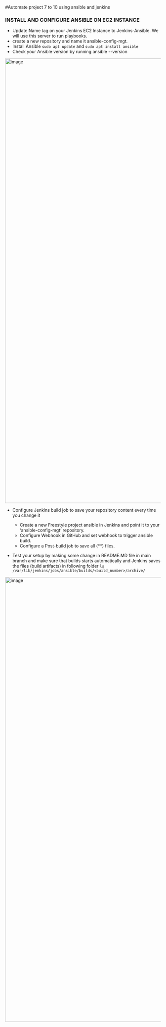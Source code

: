 #Automate project 7 to 10 using ansible and jenkins

### INSTALL AND CONFIGURE ANSIBLE ON EC2 INSTANCE

- Update Name tag on your Jenkins EC2 Instance to Jenkins-Ansible. We will use this server to run playbooks.
- create a new repository and name it ansible-config-mgt.
- Install Ansible `sudo apt update` and `sudo apt install ansible`
- Check your Ansible version by running ansible --version

<img width="1440" alt="image" src="https://github.com/JendyJasper/Darey.io-Devops/assets/29708657/fd4a4c8e-3995-4c09-a89d-d933df7bc238">

- Configure Jenkins build job to save your repository content every time you change it 
  - Create a new Freestyle project ansible in Jenkins and point it to your ‘ansible-config-mgt’ repository.
  - Configure Webhook in GitHub and set webhook to trigger ansible build.
  - Configure a Post-build job to save all (**) files.

- Test your setup by making some change in README.MD file in main branch and make sure that builds starts automatically and Jenkins saves the files (build artifacts) in following folder
`ls /var/lib/jenkins/jobs/ansible/builds/<build_number>/archive/`

<img width="1440" alt="image" src="https://github.com/JendyJasper/Darey.io-Devops/assets/29708657/55a590fa-cd33-43de-b002-e6eafb0a24eb">
